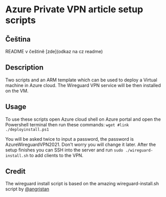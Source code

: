 # Azure Private VPN article setup scripts

## Čeština
README v češtině [zde](odkaz na cz readme)

## Description
Two scripts and an ARM template which can be used to deploy a Virtual machine in Azure cloud. The Wireguard VPN service will be then installed on the VM.

## Usage
To use these scripts open Azure cloud shell on Azure portal and open the Powershell terminal then run these commands:
`wget #link
./deployinstall.ps1`

You will be asked twice to input a password, the password is AzureWireguardVPN2021. Don't worry you will change it later.
After the setup finishes you can SSH into the server and run `sudo ./wireguard-install.sh` to add clients to the VPN.

## Credit
The wireguard install script is based on the amazing wireguard-install.sh script by [@angristan](https://github.com/angristan/wireguard-install)
